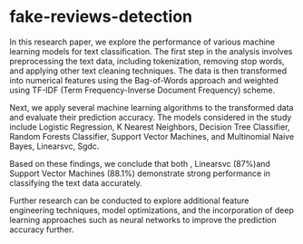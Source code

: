 # fake-reviews-detection
In this research paper, we explore the performance of various machine learning models for text classification.
The first step in the analysis involves preprocessing the text data, including tokenization, removing stop words, and applying other text cleaning techniques. The data is then transformed into numerical features using the Bag-of-Words approach and weighted using TF-IDF (Term Frequency-Inverse Document Frequency) scheme.

Next, we apply several machine learning algorithms to the transformed data and evaluate their prediction accuracy. The models considered in the study include Logistic Regression, K Nearest Neighbors, Decision Tree Classifier, Random Forests Classifier, Support Vector Machines, and Multinomial Naive Bayes, Linearsvc, Sgdc.


Based on these findings, we conclude that both , Linearsvc (87%)and Support Vector Machines (88.1%)  demonstrate strong performance in classifying the text data accurately. 

Further research can be conducted to explore additional feature engineering techniques, model optimizations, and the incorporation of deep learning approaches such as neural networks to improve the prediction accuracy further.
